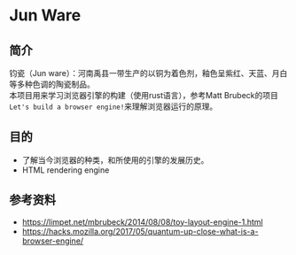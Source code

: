 # Jun Ware

## 简介

钧瓷（Jun ware）：河南禹县一带生产的以铜为着色剂，釉色呈紫红、天蓝、月白等多种色调的陶瓷制品。  
本项目用来学习浏览器引擎的构建（使用rust语言），参考Matt Brubeck的项目`Let's build a browser engine!`来理解浏览器运行的原理。

## 目的

- 了解当今浏览器的种类，和所使用的引擎的发展历史。
- HTML rendering engine

## 参考资料

- https://limpet.net/mbrubeck/2014/08/08/toy-layout-engine-1.html 
- https://hacks.mozilla.org/2017/05/quantum-up-close-what-is-a-browser-engine/ 